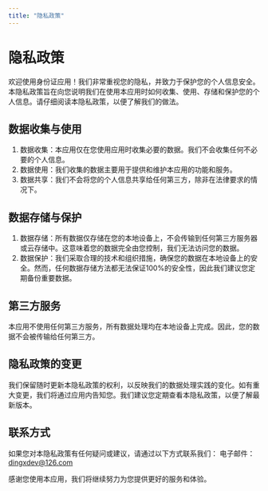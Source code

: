 ```yaml
---
title: "隐私政策"
---
```


# 隐私政策

欢迎使用身份证应用！我们非常重视您的隐私，并致力于保护您的个人信息安全。本隐私政策旨在向您说明我们在使用本应用时如何收集、使用、存储和保护您的个人信息。请仔细阅读本隐私政策，以便了解我们的做法。

## 数据收集与使用
1. 数据收集：本应用仅在您使用应用时收集必要的数据。我们不会收集任何不必要的个人信息。
2. 数据使用：我们收集的数据主要用于提供和维护本应用的功能和服务。
3. 数据共享：我们不会将您的个人信息共享给任何第三方，除非在法律要求的情况下。
   
## 数据存储与保护
1. 数据存储：所有数据仅存储在您的本地设备上，不会传输到任何第三方服务器或云存储中。这意味着您的数据完全由您控制，我们无法访问您的数据。
2. 数据保护：我们采取合理的技术和组织措施，确保您的数据在本地设备上的安全。然而，任何数据存储方法都无法保证100%的安全性，因此我们建议您定期备份重要数据。

## 第三方服务
本应用不使用任何第三方服务，所有数据处理均在本地设备上完成。因此，您的数据不会被传输给任何第三方。

## 隐私政策的变更
我们保留随时更新本隐私政策的权利，以反映我们的数据处理实践的变化。如有重大变更，我们将通过应用内告知您。我们建议您定期查看本隐私政策，以便了解最新版本。

## 联系方式
如果您对本隐私政策有任何疑问或建议，请通过以下方式联系我们：
电子邮件：dingxdev@126.com

感谢您使用本应用，我们将继续努力为您提供更好的服务和体验。

